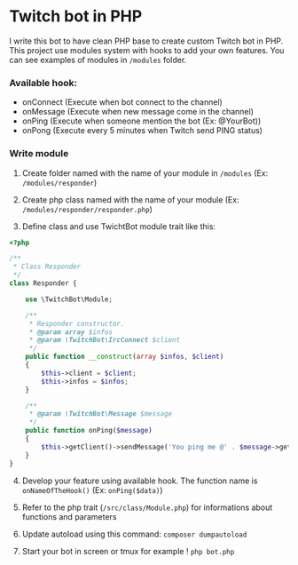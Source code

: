 # Twitch bot in PHP

I write this bot to have clean PHP base to create custom Twitch bot in PHP.
This project use modules system with hooks to add your own features. You can see examples of modules in `/modules` folder.

### Available hook:
* onConnect (Execute when bot connect to the channel)
* onMessage (Execute when new message come in the channel)
* onPing (Execute when someone mention the bot (Ex: @YourBot))
* onPong (Execute every 5 minutes when Twitch send PING status)

### Write module

1) Create folder named with the name of your module in `/modules` (Ex: `/modules/responder`)

2) Create php class named with the name of your module (Ex: `/modules/responder/responder.php`)

3) Define class and use TwichtBot module trait like this:
```php
<?php

/**
 * Class Responder
 */
class Responder {

    use \TwitchBot\Module;

    /**
     * Responder constructor.
     * @param array $infos
     * @param \TwitchBot\IrcConnect $client
     */
    public function __construct(array $infos, $client)
    {
        $this->client = $client;
        $this->infos = $infos;
    }

    /**
     * @param \TwitchBot\Message $message
     */
    public function onPing($message)
    {
        $this->getClient()->sendMessage('You ping me @' . $message->getUsername() . ' ?! What do you want ?');
    }
}
```

4) Develop your feature using available hook. The function name is `onNameOfTheHook()` (Ex: `onPing($data)`)

5) Refer to the php trait (`/src/class/Module.php`) for informations about functions and parameters

6) Update autoload using this command: `composer dumpautoload`

7) Start your bot in screen or tmux for example ! `php bot.php`